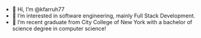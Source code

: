 - 👋 Hi, I’m @kfarruh77
- 👀 I’m interested in software engineering, mainly Full Stack Development.
- 🌱 I’m recent graduate from City College of New York with a bachelor of science degree in computer science!


<!---
kfarruh77/kfarruh77 is a ✨ special ✨ repository because its `README.md` (this file) appears on your GitHub profile.
You can click the Preview link to take a look at your changes.
--->
